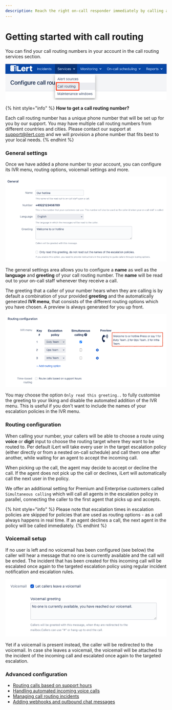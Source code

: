 ```yaml
---
description: Reach the right on-call responder immediately by calling a phone number
---
```


# Getting started with call routing

You can find your call routing numbers in your account in the call routing services section.

![](../.gitbook/assets/image%20%2818%29.png)

{% hint style="info" %}
**How to get a call routing number?**

Each call routing number has a unique phone number that will be set up for you by our support. You may have multiple call routing numbers from different countries and cities. Please contact our support at support@ilert.com and we will provision a phone number that fits best to your local needs.
{% endhint %}

### General settings

Once we have added a phone number to your account, you can configure its IVR menu, routing options, voicemail settings and more.

![](../.gitbook/assets/image%20%2815%29.png)

The general settings area allows you to configure a **name** as well as the **language** and **greeting** of your call routing number. The **name** will be read out to your on-call staff whenever they receive a call. 

The greeting that a caller of your number hears when they are calling is by default a combination of your provided **greeting** and the automatically generated **IVR menu**, that consists of the different routing options which you have chosen. A preview is always generated for you up front.

![](../.gitbook/assets/image%20%2817%29.png)

You may choose the option `Only read this greeting..` to fully customise the greeting to your liking and disable the automated addition of the IVR menu. This is useful if you don't want to include the names of your escalation policies in the IVR menu.

### Routing configuration

When calling your number, your callers will be able to choose a route using **voice** or **digit** input to choose the routing target where they want to be routed to. Per default iLert will take every user in the target escalation policy \(either directly or from a nested on-call schedule\) and call them one after another, while waiting for an agent to accept the incoming call.

When picking up the call, the agent may decide to accept or decline the call. If the agent does not pick up the call or declines, iLert will automatically call the next user in the policy.

We offer an additional setting for Premium and Enterprise customers called `Simultaneous calling` which will call all agents in the escalation policy in parallel, connecting the caller to the first agent that picks up and accepts.

{% hint style="info" %}
Please note that escalation times in escalation policies are skipped for policies that are used as routing options - as a call always happens in real time. If an agent declines a call, the next agent in the policy will be called immediately.
{% endhint %}

### Voicemail setup

If no user is left and no voicemail has been configured \(see below\) the caller will hear a message that no one is currently available and the call will be ended. The incident that has been created for this incoming call will be escalated once again to the targeted escalation policy using regular incident notification and escalation rules.

![](../.gitbook/assets/image%20%2811%29.png)

Yet if a voicemail is present instead, the caller will be redirected to the voicemail. In case she leaves a voicemail, the voicemail will be attached to the incident of the incoming call and escalated once again to the targeted escalation.

### Advanced configuration

* [Routing calls based on support hours](routing-calls-based-on-support-hours/)
* [Handling automated incoming voice calls](handling-calls-from-automated-voice-calls.md)
* [Managing call routing incidents](managing-call-routing-incidents.md)
* [Adding webhooks and outbound chat messages](adding-webhooks-and-outbound-chat-messages.md)





